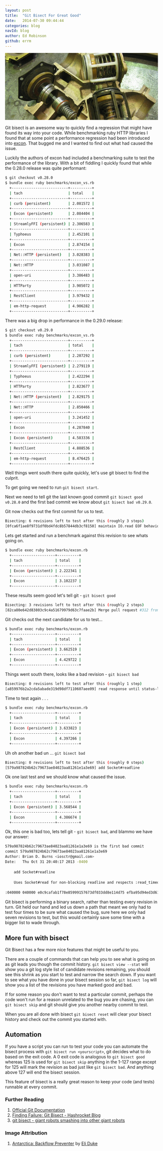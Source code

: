 ```yaml
---
layout: post
title:  "Git Bisect For Great Good"
date:   2014-07-30 09:44:44
categories: blog
navId: blog
author: Ed Robinson
github: errm
---
```


![Git Bisect](/assets/git-bisect.jpg)

Git bisect is an awesome way to quickly find a regression that might have found its way into your code.  While benchmarking ruby HTTP libraries I found that at some point a performance regression had been introduced into [excon](https://github.com/excon/excon).
That bugged me and I wanted to find out what had caused the issue.

Luckily the authors of excon had included a benchmarking suite to test the performance of the library. With a bit of fiddling I quickly found that while the 0.28.0 release was quite performant:

~~~ bash
$ git checkout v0.28.0
$ bundle exec ruby benchmarks/excon_vs.rb
  +--------------------------+----------+
  | tach                     | total    |
  +--------------------------+----------+
  | curb (persistent)        | 2.081572 |
  +--------------------------+----------+
  | Excon (persistent)       | 2.084404 |
  +--------------------------+----------+
  | StreamlyFFI (persistent) | 2.306583 |
  +--------------------------+----------+
  | Typhoeus                 | 2.452101 |
  +--------------------------+----------+
  | Excon                    | 2.874154 |
  +--------------------------+----------+
  | Net::HTTP (persistent)   | 3.028383 |
  +--------------------------+----------+
  | Net::HTTP                | 3.031087 |
  +--------------------------+----------+
  | open-uri                 | 3.386483 |
  +--------------------------+----------+
  | HTTParty                 | 3.905072 |
  +--------------------------+----------+
  | RestClient               | 3.979432 |
  +--------------------------+----------+
  | em-http-request          | 4.906282 |
  +--------------------------+----------+
~~~

There was a big drop in performance in the 0.29.0 release:

~~~ bash
$ git checkout v0.29.0
$ bundle exec ruby benchmarks/excon_vs.rb
  +--------------------------+----------+
  | tach                     | total    |
  +--------------------------+----------+
  | curb (persistent)        | 2.207292 |
  +--------------------------+----------+
  | StreamlyFFI (persistent) | 2.279119 |
  +--------------------------+----------+
  | Typhoeus                 | 2.422294 |
  +--------------------------+----------+
  | HTTParty                 | 2.823677 |
  +--------------------------+----------+
  | Net::HTTP (persistent)   | 2.829175 |
  +--------------------------+----------+
  | Net::HTTP                | 2.850466 |
  +--------------------------+----------+
  | open-uri                 | 3.241452 |
  +--------------------------+----------+
  | Excon                    | 4.287840 |
  +--------------------------+----------+
  | Excon (persistent)       | 4.583336 |
  +--------------------------+----------+
  | RestClient               | 4.888536 |
  +--------------------------+----------+
  | em-http-request          | 8.476425 |
  +--------------------------+----------+
~~~
Well things went south there quite quickly, let's use git bisect to find the culprit.

To get going we need to run `git bisect start`. 

Next we need to tell git the last known good commit `git bisect good v0.28.0` and the first bad commit we know about `git bisect bad v0.29.0`.

Git now checks out the first commit for us to test.

~~~ bash
Bisecting: 6 revisions left to test after this (roughly 3 steps)
[0fca6f1ae8f9731df0bd4fdc8b57844db3cf8150] maintain IO.read EOF behavior in Socket#read
~~~

Lets get started and run a benchmark against this revision to see whats going on.

~~~ bash
$ bundle exec ruby benchmarks/excon.rb
  +--------------------+----------+
  | tach               | total    |
  +--------------------+----------+
  | Excon (persistent) | 2.222341 |
  +--------------------+----------+
  | Excon              | 3.102237 |
  +--------------------+----------+
~~~

These results seem good let's tell git - `git bisect good`

~~~ bash
Bisecting: 3 revisions left to test after this (roughly 2 steps)
[82ca80e642d83803c9c4a51679979d63c7faae2b] Merge pull request #312 from burns/response_parse
~~~

Git checks out the next candidate for us to test...

~~~ bash
$ bundle exec ruby benchmarks/excon.rb
  +--------------------+----------+
  | tach               | total    |
  +--------------------+----------+
  | Excon (persistent) | 3.662519 |
  +--------------------+----------+
  | Excon              | 4.429722 |
  +--------------------+----------+
~~~

Things went south there, looks like a bad revision - `git bisect bad`

~~~ bash
Bisecting: 0 revisions left to test after this (roughly 1 step)
[a859976b2a2cda5abade319d98df7110607aee09] read response until status-line is found
~~~

Time to test again . . .

~~~ bash
$ bundle exec ruby benchmarks/excon.rb
  +--------------------+----------+
  | tach               | total    |
  +--------------------+----------+
  | Excon (persistent) | 3.633823 |
  +--------------------+----------+
  | Excon              | 4.397266 |
  +--------------------+----------+
~~~

Uh oh another bad un ... `git bisect bad`

~~~ bash
Bisecting: 0 revisions left to test after this (roughly 0 steps)
[579a987824b62c79673ae84023aa81261e1a3e69] add Socket#readline
~~~

Ok one last test and we should know what caused the issue.

~~~ bash
$ bundle exec ruby benchmarks/excon.rb
  +--------------------+----------+
  | tach               | total    |
  +--------------------+----------+
  | Excon (persistent) | 3.568544 |
  +--------------------+----------+
  | Excon              | 4.386674 |
  +--------------------+----------+
~~~

Ok, this one is bad too, lets tell git - `git bisect bad`, and blammo we have our answer:

~~~ bash
579a987824b62c79673ae84023aa81261e1a3e69 is the first bad commit
commit 579a987824b62c79673ae84023aa81261e1a3e69
Author: Brian D. Burns <iosctr@gmail.com>
Date:   Thu Oct 31 20:40:17 2013 -0400

    add Socket#readline

    Uses Socket#read for non-blocking readline and respects :read_timeout

:040000 040000 e0c9cafab1f78e85999157673df033dd8e114d75 efba95d94ed3d61def9ce6a2bd6a16027c6bd2da M      lib
~~~

Git bisect is performing a binary search, rather than testing every revision in turn. Git held our hand and
led us down a path that meant we only had to test four times to be sure what caused the bug, sure here we only
had seven revisions to test, but this would certainly save some time with a bigger list to wade through.

## More fun with bisect
Git Bisect has a few more nice features that might be useful to you.

There are a couple of commands that can help you to see what is going on as git leads you though the 
commit history. `git bisect view --stat` will show you a git log style list of candidate revisions remaining, 
you should see this shrink as you start to test and narrow the search down. If you want to see what 
you have done in your bisect session so far, `git bisect log` will show you a list of the revisions 
you have marked good and bad.

If for some reason you don't want to test a particular commit, perhaps the code won't run for a reason
unrelated to the bug you are chasing, you can `git bisect skip` and git should give you another nearby 
commit to test.

When you are all done with bisect `git bisect reset` will clear your bisect history and check out
the commit you started with.

## Automation

If you have a script you can run to test your code you can automate the bisect process with 
`git bisect run <yourscript>`, git decides what to do based on the exit code.
A 0 exit code is analogous to `git bisect good` whereas 125 is used for `git bisect skip`
anything in the 1-127 range except for 125 will mark the revision as bad just like `git bisect bad`.
And anything above 127 will end the bisect session.

This feature of bisect is a really great reason to keep your code (and tests) runnable at every commit.

### Further Reading

1. [Official Git Documentation](http://git-scm.com/docs/git-bisect)
2. [Finding Failure: Git Bisect - Hashrocket Blog](http://hashrocket.com/blog/posts/finding-failure-git-bisect)
2. [git bisect - giant robots smashing into other giant robots](http://robots.thoughtbot.com/git-bisect)

### Image Attribution
1. [Antarctica: Backflow Preventer](https://flic.kr/p/7oLUqM) by [Eli Duke](https://www.flickr.com/photos/elisfanclub/)
